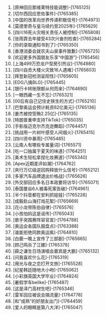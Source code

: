 
1. [原神回应那维莱特技能调整]-[1765125]
1. [切尔西回应恩佐事件]-[1765385]
1. [中国的改革向世界传递积极信号]-[1764973]
1. [莫德里奇与皇马续约至2025年]-[1765629]
1. [四川16死火灾相关责任人被控制]-[1765808]
1. [张雨霏去年接受43次兴奋剂检查]-[1765284]
1. [你的录取通知书到了]-[1765350]
1. [香港消委会就农夫山泉事件致歉]-[1765725]
1. [欢迎更多外国朋友乐享“中国游”]-[1765456]
1. [上海499万恐龙户型房引热议]-[1764980]
1. [四川自贡大楼火灾致16人遇难]-[1765603]
1. [拜登新冠检测呈阳性]-[1765605]
1. [EDG八擒BLG]-[1765445]
1. [银行卡转账限额从何而来]-[1764690]
1. [一眼西藏一生不忘]-[1765321]
1. [00后有自己记住史铁生的方式]-[1765210]
1. [巴黎奥运会预计耗资82亿美元]-[1765136]
1. [姜杰被控受贿2.25亿]-[1765135]
1. [特朗普重申支持TikTok]-[1765035]
1. [手影版迈克尔杰克逊舞蹈]-[1764457]
1. [挑战用一片树叶感受人间烟火]-[1765415]
1. [四川资中暴雨]-[1765485]
1. [云南人有哪些专属量词]-[1765571]
1. [吃一口独属于夏天的味道]-[1764251]
1. [美术生轻松拿捏化妆赛道]-[1765340]
1. [Apex近期差评如潮]-[1764762]
1. [央行万亿级逆回购释放什么信号]-[1765212]
1. [多家汽车品牌退出价格战]-[1765626]
1. [外交部回应多名日本政要将访华]-[1765071]
1. [泰国曼谷6人被毒死案告破]-[1764961]
1. [半个抖音都在安利抓娃娃]-[1765228]
1. [成毅赴山海打戏花絮]-[1765669]
1. [花小龙带陈伯自律]-[1765576]
1. [小孩怕妈这是谣传]-[1765043]
1. [歌手突围赛阵容官宣]-[1764788]
1. [奥运会各国队服盘点]-[1763388]
1. [谁能拒绝同款奥运紫]-[1764810]
1. [白鹿一晚上宣传了三部剧]-[1765665]
1. [顾己鸣杀了江娜]-[1765378]
1. [薛之谦生日场演唱会嘉宾是大鹏]-[1765132]
1. [问我喜欢什么花]-[1765319]
1. [用光与夜之恋打开文旅]-[1765528]
1. [纪星韩廷随地大小吻]-[1765062]
1. [小彩旗英国大学毕业]-[1764824]
1. [暑假学车belike]-[1765487]
1. [这是泽门高材生吧]-[1765346]
1. [雷军回应被说会搞流量]-[1764778]
1. [和“成熟”的好朋友出门]-[1764459]
1. [爱人的眼睛是第八大洋]-[1765047]